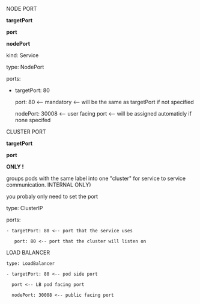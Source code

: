 NODE PORT

**targetPort**

**port**

**nodePort**

kind: Service

type: NodePort

ports:

 - targetPort: 80

   port: 80 <-- mandatory <-- will be the same as targetPort if not specified

   nodePort: 30008 <-- user facing port <-- will be assigned automaticly if none specifed



CLUSTER PORT

**targetPort**

**port**

**ONLY !**

groups pods with the same label into one "cluster" for service to service communication. INTERNAL ONLY)

you probaly only need to set the port 

   type: ClusterIP

   ports:

    - targetPort: 80 <-- port that the service uses

       port: 80 <-- port that the cluster will listen on


LOAD BALANCER

    type: LoadBalancer

    - targetPort: 80 <-- pod side port
      
      port <-- LB pod facing port
      
      nodePort: 30008 <-- public facing port

